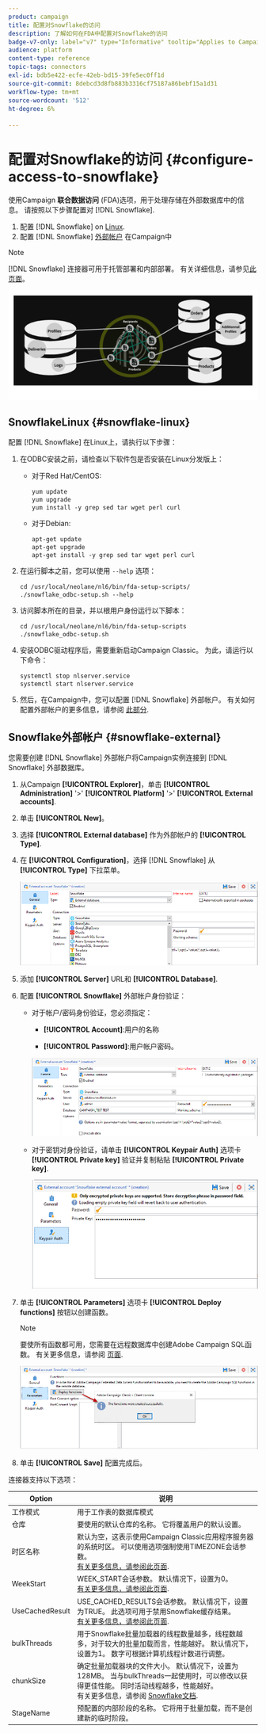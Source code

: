 ```yaml
---
product: campaign
title: 配置对Snowflake的访问
description: 了解如何在FDA中配置对Snowflake的访问
badge-v7-only: label="v7" type="Informative" tooltip="Applies to Campaign Classic v7 only"
audience: platform
content-type: reference
topic-tags: connectors
exl-id: bdb5e422-ecfe-42eb-bd15-39fe5ec0ff1d
source-git-commit: 8debcd3d8fb883b3316cf75187a86bebf15a1d31
workflow-type: tm+mt
source-wordcount: '512'
ht-degree: 6%

---
```


# 配置对Snowflake的访问 {#configure-access-to-snowflake}



使用Campaign **联合数据访问** (FDA)选项，用于处理存储在外部数据库中的信息。 请按照以下步骤配置对 [!DNL Snowflake].

1. 配置 [!DNL Snowflake] on [Linux](#snowflake-linux).
1. 配置 [!DNL Snowflake] [外部帐户](#snowflake-external) 在Campaign中

>[!NOTE]
>
>[!DNL Snowflake] 连接器可用于托管部署和内部部署。 有关详细信息，请参见[此页面](../../installation/using/capability-matrix.md)。

![](assets/snowflake_3.png)

## SnowflakeLinux {#snowflake-linux}

配置 [!DNL Snowflake] 在Linux上，请执行以下步骤：

1. 在ODBC安装之前，请检查以下软件包是否安装在Linux分发版上：

   * 对于Red Hat/CentOS:

      ```
      yum update
      yum upgrade
      yum install -y grep sed tar wget perl curl
      ```

   * 对于Debian:

      ```
      apt-get update
      apt-get upgrade
      apt-get install -y grep sed tar wget perl curl
      ```

1. 在运行脚本之前，您可以使用 `--help` 选项：

   ```
   cd /usr/local/neolane/nl6/bin/fda-setup-scripts/
   ./snowflake_odbc-setup.sh --help
   ```

1. 访问脚本所在的目录，并以根用户身份运行以下脚本：

   ```
   cd /usr/local/neolane/nl6/bin/fda-setup-scripts
   ./snowflake_odbc-setup.sh
   ```

1. 安装ODBC驱动程序后，需要重新启动Campaign Classic。 为此，请运行以下命令：

   ```
   systemctl stop nlserver.service
   systemctl start nlserver.service
   ```

1. 然后，在Campaign中，您可以配置 [!DNL Snowflake] 外部帐户。 有关如何配置外部帐户的更多信息，请参阅 [此部分](#snowflake-external).

## Snowflake外部帐户 {#snowflake-external}

您需要创建 [!DNL Snowflake] 外部帐户将Campaign实例连接到 [!DNL Snowflake] 外部数据库。

1. 从Campaign **[!UICONTROL Explorer]**，单击 **[!UICONTROL Administration]** &#39;>&#39; **[!UICONTROL Platform]** &#39;>&#39; **[!UICONTROL External accounts]**.

1. 单击 **[!UICONTROL New]**。

1. 选择 **[!UICONTROL External database]** 作为外部帐户的 **[!UICONTROL Type]**.

1. 在 **[!UICONTROL Configuration]**，选择 [!DNL Snowflake] 从 **[!UICONTROL Type]** 下拉菜单。

   ![](assets/snowflake_5.png)

1. 添加 **[!UICONTROL Server]** URL和 **[!UICONTROL Database]**.

1. 配置 **[!UICONTROL Snowflake]** 外部帐户身份验证：

   * 对于帐户/密码身份验证，您必须指定：

      * **[!UICONTROL Account]**:用户的名称

      * **[!UICONTROL Password]**:用户帐户密码。

      ![](assets/snowflake.png)

   * 对于密钥对身份验证，请单击 **[!UICONTROL Keypair Auth]** 选项卡 **[!UICONTROL Private key]** 验证并复制粘贴 **[!UICONTROL Private key]**.

      ![](assets/snowflake_4.png)


1. 单击 **[!UICONTROL Parameters]** 选项卡 **[!UICONTROL Deploy functions]** 按钮以创建函数。

   >[!NOTE]
   >
   >要使所有函数都可用，您需要在远程数据库中创建Adobe Campaign SQL函数。 有关更多信息，请参阅 [页面](../../configuration/using/adding-additional-sql-functions.md).

   ![](assets/snowflake_2.png)

1. 单击 **[!UICONTROL Save]** 配置完成后。

连接器支持以下选项：

| Option | 说明 |
|---|---|
| 工作模式 | 用于工作表的数据库模式 |
| 仓库 | 要使用的默认仓库的名称。 它将覆盖用户的默认设置。 |
| 时区名称 | 默认为空，这表示使用Campaign Classic应用程序服务器的系统时区。 可以使用选项强制使用TIMEZONE会话参数。 <br>[有关更多信息，请参阅此页面](https://docs.snowflake.net/manuals/sql-reference/parameters.html#timezone). |
| WeekStart | WEEK_START会话参数。 默认情况下，设置为0。 <br>[有关更多信息，请参阅此页面](https://docs.snowflake.com/en/sql-reference/parameters.html#week-start). |
| UseCachedResult | USE_CACHED_RESULTS会话参数。 默认情况下，设置为TRUE。 此选项可用于禁用Snowflake缓存结果。 <br>[有关更多信息，请参阅此页面](https://docs.snowflake.net/manuals/user-guide/querying-persisted-results.html). |
| bulkThreads | 用于Snowflake批量加载器的线程数量越多，线程数越多，对于较大的批量加载而言，性能越好。 默认情况下，设置为1。 数字可根据计算机线程计数进行调整。 |
| chunkSize | 确定批量加载器块的文件大小。 默认情况下，设置为128MB。 当与bulkThreads一起使用时，可以修改以获得更佳性能。 同时活动线程越多，性能越好。 <br>有关更多信息，请参阅 [Snowflake文档](https://docs.snowflake.net/manuals/sql-reference/sql/put.html). |
| StageName | 预配置的内部阶段的名称。 它将用于批量加载，而不是创建新的临时阶段。 |
